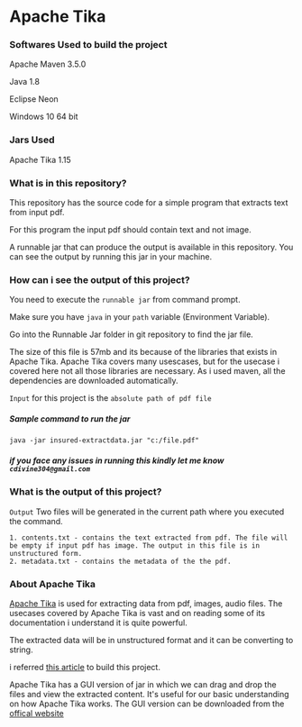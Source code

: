 # Apache Tika 

### Softwares Used to build the project 

Apache Maven 3.5.0

Java 1.8

Eclipse Neon

Windows 10 64 bit

### Jars Used

Apache Tika 1.15 

### What is in this repository?

This repository has the source code for a simple program that extracts text from input pdf.

For this program the input pdf should contain text and not image.

A runnable jar that can produce the output is available in this repository. You can see the output by running this jar in your machine.

### How can i see the output of this project?

You need to execute the `runnable jar` from command prompt. 

Make sure you have `java` in your `path` variable (Environment Variable).

Go into the Runnable Jar folder in git repository to find the jar file. 

The size of this file is 57mb and its because of the libraries that exists in Apache Tika. 
Apache Tika covers many usescases, but for the usecase i covered here not all those libraries are necessary. As i used maven, all the dependencies are downloaded automatically.

`Input` for this project is the `absolute path of pdf file`

##### Sample command to run the jar
`java -jar insured-extractdata.jar "c:/file.pdf"`

##### if you face any issues in running this kindly let me know `cdivine304@gmail.com` 



### What is the output of this project?

`Output`
	Two files will be generated in the current path where you executed the command.
	
	1. contents.txt - contains the text extracted from pdf. The file will be empty if input pdf has image. The output in this file is in unstructured form. 
	2. metadata.txt - contains the metadata of the the pdf. 

### About Apache Tika


[Apache Tika](https://tika.apache.org/) is used for extracting data from pdf, images, audio files. The usecases covered by Apache Tika is vast and on reading some of its documentation i understand it is quite powerful.

The extracted data will be in unstructured format and it can be  converting to string. 

i referred [this article](https://www.tutorialspoint.com/tika/index.htm) to build this project.

Apache Tika has a GUI version of jar in which we can drag and drop the files and view the extracted content. It's useful for our basic understanding on how Apache Tika works. The GUI version can be downloaded from the [offical website](https://tika.apache.org/download.html)


